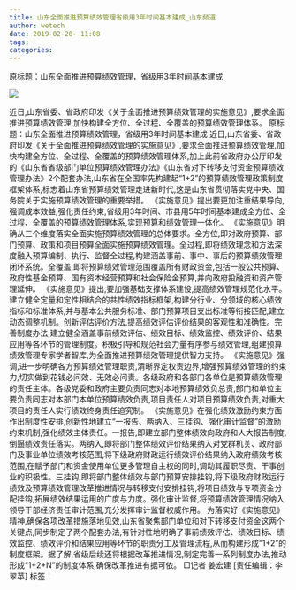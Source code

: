 ```yaml
---
title: 山东全面推进预算绩效管理省级用3年时间基本建成_山东频道
author: wetech
date: 2019-02-20- 11:08
tags: 
categories: 
---
```

原标题：山东全面推进预算绩效管理，省级用3年时间基本建成
<!-- more -->
                
<img align="center" border="0" src="http://p2.ifengimg.com/a/2016/0810/204c433878d5cf9size1_w16_h16.png" />
                
            
近日,山东省委、省政府印发《关于全面推进预算绩效管理的实施意见》,要求全面推进预算绩效管理,加快构建全方位、全过程、全覆盖的预算绩效管理体系。
原标题：山东全面推进预算绩效管理，省级用3年时间基本建成
近日,山东省委、省政府印发《关于全面推进预算绩效管理的实施意见》,要求全面推进预算绩效管理,加快构建全方位、全过程、全覆盖的预算绩效管理体系,加上此前省政府办公厅印发的《山东省省级部门单位预算绩效管理办法》《山东省对下转移支付资金预算绩效管理办法》2个配套办法,山东省在全国率先构建起“1+2”的预算绩效管理政策制度框架体系,标志着山东省预算绩效管理走进新时代,这是山东省贯彻落实党中央、国务院关于实施预算绩效管理的重要举措。
《实施意见》提出要更加注重结果导向,强调成本效益,强化责任约束,省级用3年时间、市县用5年时间基本建成全方位、全过程、全覆盖的预算绩效管理体系,实现预算和绩效管理一体化。
《实施意见》明确从三个维度落实全面实施预算绩效管理的总体要求。全方位,即对政府预算、部门预算、政策和项目预算全面实施预算绩效管理。全过程,即将绩效理念和方法深度融入预算编制、执行、监督全过程,构建涵盖事前、事中、事后的预算绩效管理闭环系统。全覆盖,即将预算绩效管理范围覆盖所有财政资金,包括一般公共预算、政府性基金预算、国有资本经营预算和社会保险金预算,并向政府投融资和资产管理延伸。
《实施意见》提出,要加强基础支撑体系建设,提高绩效管理规范化水平。建立健全定量和定性相结合的共性绩效指标框架,构建分行业、分领域的核心绩效指标和标准体系,并与基本公共服务标准、部门预算项目支出标准等衔接匹配,建立动态调整机制。创新评估评价方法,提高绩效评估评价结果的客观性和准确性。完善制度办法,建立健全涵盖事前绩效评估、绩效目标、绩效监控、绩效评价、结果应用等各环节的管理制度。积极引导和规范社会力量有序参与绩效管理,组建预算绩效管理专家学者智库,为全面推进预算绩效管理提供智力支持。
《实施意见》强调,进一步明确各方预算绩效管理职责,清晰界定权责边界,增强预算绩效管理的约束力,切实做到花钱必问效、无效必问责。各级政府和各部门各单位是预算绩效管理的责任主体。各级党委和政府主要负责同志对本地预算绩效负总责,部门和单位主要负责同志对本部门本单位预算绩效负责,项目责任人对项目预算绩效负责,对重大项目的责任人实行绩效终身责任追究制。
《实施意见》在强化绩效激励约束方面作出制度性安排,创新性地建立“一报告、两纳入、三挂钩、强化审计监督”的激励约束机制,强化绩效主体责任。一报告,即建立部门整体绩效向政府和人大报告制度,倒逼绩效责任落实。两纳入,即将部门整体绩效评价结果纳入对党群机关、政府部门及事业单位绩效考核范围,将下级政府财政运行绩效评价结果纳入政府绩效考核范围,在赋予部门和资金使用单位更多管理自主权的同时,调动其履职尽责、干事创业的积极性。三挂钩,即将部门整体绩效与部门预算安排挂钩,将下级政府财政运行绩效及预算绩效管理改革推进情况与转移支付安排挂钩,将项目绩效与专项资金分配挂钩,拓展绩效结果运用的广度与力度。强化审计监督,将预算绩效管理情况纳入领导干部经济责任审计范围,充分发挥审计监督权威作用。
为落实好《实施意见》精神,确保各项改革措施落地见效,山东省聚焦部门单位和对下转移支付资金这两个关键点,同步制定了两个配套办法,有针对性地明确了事前绩效评估、绩效目标、绩效监控、绩效评价和结果应用等环节的职责分工及管理流程,从而构建形成“1+2”的制度框架。据了解,省级后续还将根据改革推进情况,制定完善一系列制度办法,推动形成“1+2+N”的制度体系,确保改革推进有据可依。
□记者 姜宏建
[责任编辑：李翠苹]
标签：
 
             
